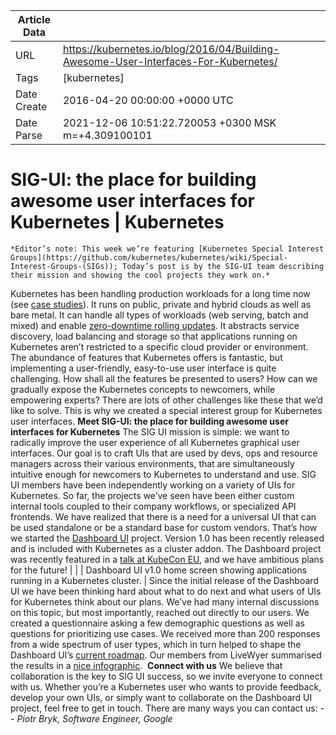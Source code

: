 |             Article Data             ||
| ----------------- | ----------------- |
| URL               | https://kubernetes.io/blog/2016/04/Building-Awesome-User-Interfaces-For-Kubernetes/        |
| Tags              | [kubernetes]       |
| Date Create       | 2016-04-20 00:00:00 &#43;0000 UTC |
| Date Parse        | 2021-12-06 10:51:22.720053 &#43;0300 MSK m=&#43;4.309100101  |

#  SIG-UI: the place for building awesome user interfaces for Kubernetes  | Kubernetes

	
	
	
	
	*Editor’s note: This week we’re featuring [Kubernetes Special Interest Groups](https://github.com/kubernetes/kubernetes/wiki/Special-Interest-Groups-(SIGs)); Today’s post is by the SIG-UI team describing their mission and showing the cool projects they work on.*
Kubernetes has been handling production workloads for a long time now (see [case studies](http://kubernetes.io/#talkToUs)). It runs on public, private and hybrid clouds as well as bare metal. It can handle all types of workloads (web serving, batch and mixed) and enable [zero-downtime rolling updates](https://www.youtube.com/watch?v=9C6YeyyUUmI). It abstracts service discovery, load balancing and storage so that applications running on Kubernetes aren’t restricted to a specific cloud provider or environment.
The abundance of features that Kubernetes offers is fantastic, but implementing a user-friendly, easy-to-use user interface is quite challenging. How shall all the features be presented to users? How can we gradually expose the Kubernetes concepts to newcomers, while empowering experts? There are lots of other challenges like these that we’d like to solve. This is why we created a special interest group for Kubernetes user interfaces.
**Meet SIG-UI: the place for building awesome user interfaces for Kubernetes**
The SIG UI mission is simple: we want to radically improve the user experience of all Kubernetes graphical user interfaces. Our goal is to craft UIs that are used by devs, ops and resource managers across their various environments, that are simultaneously intuitive enough for newcomers to Kubernetes to understand and use.
SIG UI members have been independently working on a variety of UIs for Kubernetes. So far, the projects we’ve seen have been either custom internal tools coupled to their company workflows, or specialized API frontends. We have realized that there is a need for a universal UI that can be used standalone or be a standard base for custom vendors. That’s how we started the [Dashboard UI](http://github.com/kubernetes/dashboard) project. Version 1.0 has been recently released and is included with Kubernetes as a cluster addon. The Dashboard project was recently featured in a [talk at KubeCon EU](https://www.youtube.com/watch?v=sARH5zQhovE), and we have ambitious plans for the future!
|  |
| Dashboard UI v1.0 home screen showing applications running in a Kubernetes cluster. |
Since the initial release of the Dashboard UI we have been thinking hard about what to do next and what users of UIs for Kubernetes think about our plans. We’ve had many internal discussions on this topic, but most importantly, reached out directly to our users. We created a questionnaire asking a few demographic questions as well as questions for prioritizing use cases. We received more than 200 responses from a wide spectrum of user types, which in turn helped to shape the Dashboard UI’s [current roadmap](https://github.com/kubernetes/dashboard/blob/master/docs/devel/roadmap.md). Our members from LiveWyer summarised the results in a [nice infographic](http://static.lwy.io/img/kubernetes_dashboard_infographic.png). 
**Connect with us**
We believe that collaboration is the key to SIG UI success, so we invite everyone to connect with us. Whether you’re a Kubernetes user who wants to provide feedback, develop your own UIs, or simply want to collaborate on the Dashboard UI project, feel free to get in touch. There are many ways you can contact us:
*-- Piotr Bryk, Software Engineer, Google*


	

	


